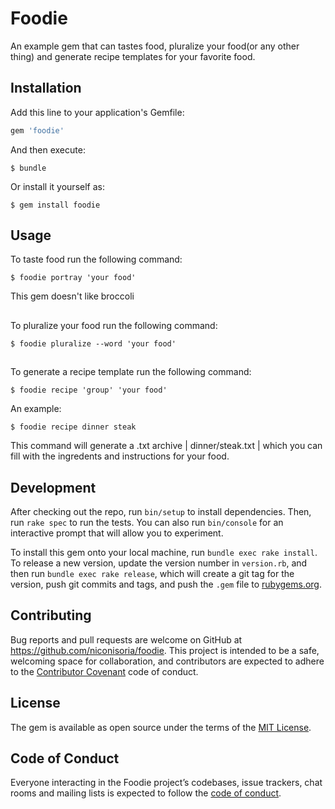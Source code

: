 # Foodie

An example gem that can tastes food, pluralize your food(or any other thing) and generate recipe templates for your favorite food.

## Installation

Add this line to your application's Gemfile:

```ruby
gem 'foodie'
```

And then execute:

    $ bundle

Or install it yourself as:

    $ gem install foodie

## Usage

To taste food run the following command:

    $ foodie portray 'your food'

This gem doesn't like broccoli

##

To pluralize your food run the following command:

    $ foodie pluralize --word 'your food'

##

To generate a recipe template run the following command:

    $ foodie recipe 'group' 'your food'

An example:

    $ foodie recipe dinner steak

This command will generate a .txt archive | dinner/steak.txt | which you can fill with the ingredents and instructions for your food.


## Development

After checking out the repo, run `bin/setup` to install dependencies. Then, run `rake spec` to run the tests. You can also run `bin/console` for an interactive prompt that will allow you to experiment.

To install this gem onto your local machine, run `bundle exec rake install`. To release a new version, update the version number in `version.rb`, and then run `bundle exec rake release`, which will create a git tag for the version, push git commits and tags, and push the `.gem` file to [rubygems.org](https://rubygems.org).

## Contributing

Bug reports and pull requests are welcome on GitHub at https://github.com/niconisoria/foodie. This project is intended to be a safe, welcoming space for collaboration, and contributors are expected to adhere to the [Contributor Covenant](http://contributor-covenant.org) code of conduct.

## License

The gem is available as open source under the terms of the [MIT License](https://opensource.org/licenses/MIT).

## Code of Conduct

Everyone interacting in the Foodie project’s codebases, issue trackers, chat rooms and mailing lists is expected to follow the [code of conduct](https://github.com/niconisoria/foodie/CODE_OF_CONDUCT.md).
